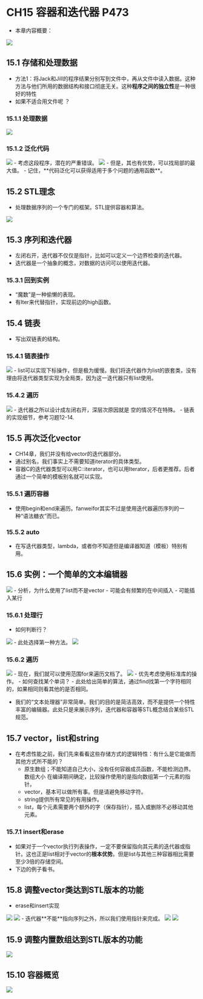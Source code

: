 # CH15 容器和迭代器 P473

- 本章内容概要：
<img src="01.jpg" style="zoom:100%" div alight="center">

## 15.1 存储和处理数据
- 方法1：将Jack和Jill的程序结果分别写到文件中，再从文件中读入数据。这种方法与他们所用的数据结构和接口彻底无关。这种**程序之间的独立性**是一种很好的特性
- 如果不适合用文件呢 ？

### 15.1.1 处理数据
<img src="02.jpg" style="zoom:100%" div alight="center"> 

### 15.1.2 泛化代码
<img src="03.jpg" style="zoom:100%" div alight="center">  
- 考虑这段程序，潜在的严重错误。
<img src="04.jpg" style="zoom:100%" div alight="center"> 
- 但是，其也有优势，可以找局部的最大值。
- 记住，**代码泛化可以获得适用于多个问题的通用函数**。

## 15.2 STL理念
- 处理数据序列的一个专门的框架。STL提供容器和算法。
<img src="05.jpg" style="zoom:100%" div alight="center"> 

## 15.3 序列和迭代器
- 左闭右开，迭代器不仅仅是指针，比如可以定义一个边界检查的迭代器。
- 迭代器是一个抽象的概念，对数据的访问可以使用迭代器。

### 15.3.1 回到实例
- “魔数”是一种偷懒的表现。
- 有Iter来代替指针，实现前边的high函数。

## 15.4 链表
- 写出双链表的结构。

### 15.4.1 链表操作
<img src="06.jpg" style="zoom:100%" div alight="center">  
- list可以实现下标操作，但是极为缓慢。我们将迭代器作为list的嵌套类，没有理由将迭代器类型实现为全局类，因为这一迭代器只有list使用。

### 15.4.2 遍历
<img src="07.jpg" style="zoom:100%" div alight="center">   
- 迭代器之所以设计成左闭右开，深层次原因就是  空的情况不在特殊。
- 链表的实现细节，参考习题12-14.

## 15.5 再次泛化vector
- CH14章，我们并没有给vector的迭代器部分。
- 通过别名，我们事实上不需要知道iterator的具体类型。
- 容器C的迭代器类型可以用C::iterator，也可以用Iterator<C>，后者更推荐。后者通过一个简单的模板别名就可以实现。

### 15.5.1 遍历容器
- 使用begin和end来遍历。fanweifor其实不过是使用迭代器遍历序列的一种“语法糖衣”而已。

### 15.5.2 auto
- 在写迭代器类型，lambda，或者你不知道但是编译器知道（模板）特别有用。

## 15.6 实例：一个简单的文本编辑器
<img src="08.jpg" style="zoom:100%" div alight="center">
- 分析，为什么使用了list而不是vector
	-  可能会有频繁的在中间插入
	-  可能插入某行

### 15.6.1 处理行
- 如何判断行？
<img src="09.jpg" style="zoom:100%" div alight="center">
- 此处选择第一种方法。
<img src="10.jpg" style="zoom:100%" div alight="center">

### 15.6.2 遍历
<img src="11.jpg" style="zoom:100%" div alight="center">
- 现在，我们就可以使用范围for来遍历文档了。
<img src="12.jpg" style="zoom:100%" div alight="center">
- 优先考虑使用标准库的操作。
- 如何查找某个单词？
	- 此处给出简单的算法，通过find找第一个字符相同的，如果相同则看其他的是否相同。 

- 我们的“文本处理器”非常简单。我们的目的是简洁高效，而不是提供一个特性丰富的编辑器。此处只是来展示序列，迭代器和容器等STL概念结合某些STL规范。

## 15.7 vector，list和string
- 在考虑性能之前，我们先来看看这些存储方式的逻辑特性：有什么是它能做而其他方式所不能的？
	- 原生数组；不能知道自己大小，没有任何容器成员函数，不能检测边界。数组大小 在编译期间确定，比较操作使用的是指向数组第一个元素的指针。
	- vector，基本可以做所有事。但是请避免移动字符。
	- string提供所有常见的有用操作。
	- list，每个元素需要两个额外的字（保存指针），插入或删除不必移动其他元素。

### 15.7.1 insert和erase
- 如果对于一个vector执行列表操作，一定不要保留指向其元素的迭代器或指针。这也正是list相对于vector的**根本优势**。但是list与其他三种容器相比需要至少3倍的存储空间。
- 下边的例子看书。

## 15.8 调整vector类达到STL版本的功能
- erase和insert实现
<img src="13.jpg" style="zoom:100%" div alight="center">
<img src="14.jpg" style="zoom:100%" div alight="center">
- 迭代器**不能**指向序列之外，所以我们使用指针来完成。
<img src="15.jpg" style="zoom:100%" div alight="center">
<img src="16.jpg" style="zoom:100%" div alight="center">

## 15.9 调整内置数组达到STL版本的功能
<img src="17.jpg" style="zoom:100%" div alight="center">

## 15.10 容器概览
<img src="18.jpg" style="zoom:100%" div alight="center">